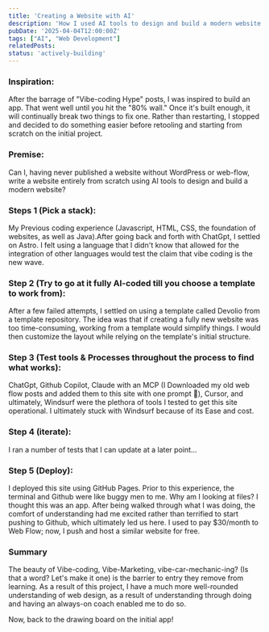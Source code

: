 ```yaml
---
title: 'Creating a Website with AI'
description: 'How I used AI tools to design and build a modern website'
pubDate: '2025-04-04T12:00:00Z'
tags: ["AI", "Web Development"]
relatedPosts:
status: 'actively-building'
---
```


### Inspiration:
After the barrage of "Vibe-coding Hype" posts, I was inspired to build an app. That went well until you hit the "80% wall." Once it's built enough, it will continually break two things to fix one. Rather than restarting, I stopped and decided to do something easier before retooling and starting from scratch on the initial project.

### Premise:

Can I, having never published a website without WordPress or web-flow, write a website entirely from scratch using AI tools to design and build a modern website?

### Steps 1 (Pick a stack):
My Previous coding experience (Javascript, HTML, CSS, the foundation of websites, as well as Java).After going back and forth with ChatGpt, I settled on Astro. I felt using a language that I didn't know that allowed for the integration of other languages would test the claim that vibe coding is the new wave.

### Step 2 (Try to go at it fully AI-coded till you choose a template to work from):
After a few failed attempts, I settled on using a template called Devolio from a template repository. The idea was that if creating a fully new website was too time-consuming, working from a template would simplify things. I would then customize the layout while relying on the template's initial structure.

### Step 3 (Test tools & Processes throughout the process to find what works):
ChatGpt, Github Copilot, Claude with an MCP (I Downloaded my old web flow posts and added them to this site with one prompt 🤯), Cursor, and ultimately, Windsurf were the plethora of tools I tested to get this site operational. I ultimately stuck with Windsurf because of its Ease and cost.

### Step 4 (iterate):
I ran a number of tests that I can update at a later point...

### Step 5 (Deploy):
I deployed this site using GitHub Pages. Prior to this experience, the terminal and Github were like buggy men to me. Why am I looking at files? I thought this was an app. After being walked through what I was doing, the comfort of understanding had me excited rather than terrified to start pushing to Github, which ultimately led us here. I used to pay $30/month to Web Flow; now, I push and host a similar website for free.

### Summary
The beauty of Vibe-coding, Vibe-Marketing, vibe-car-mechanic-ing? (Is that a word? Let's make it one) is the barrier to entry they remove from learning. As a result of this project, I have a much more well-rounded understanding of web design, as a result of understanding through doing and having an always-on coach enabled me to do so.

Now, back to the drawing board on the initial app!